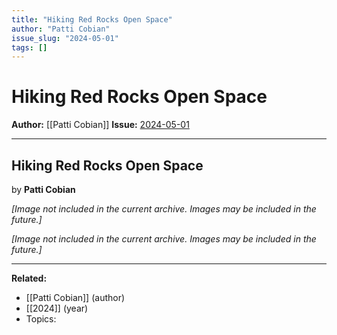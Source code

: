 ```yaml
---
title: "Hiking Red Rocks Open Space"
author: "Patti Cobian"
issue_slug: "2024-05-01"
tags: []
---
```


# Hiking Red Rocks Open Space

**Author:** [[Patti Cobian]]
**Issue:** [2024-05-01](https://plex.collectivesensecommons.org/2024-05-01/)

---

## Hiking Red Rocks Open Space
by **Patti Cobian**

*[Image not included in the current archive. Images may be included in the future.]*

*[Image not included in the current archive. Images may be included in the future.]*

---

**Related:**
- [[Patti Cobian]] (author)
- [[2024]] (year)
- Topics: 

